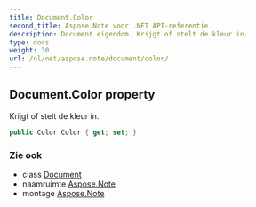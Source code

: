 ```yaml
---
title: Document.Color
second_title: Aspose.Note voor .NET API-referentie
description: Document eigendom. Krijgt of stelt de kleur in.
type: docs
weight: 30
url: /nl/net/aspose.note/document/color/
---
```

## Document.Color property

Krijgt of stelt de kleur in.

```csharp
public Color Color { get; set; }
```

### Zie ook

* class [Document](../)
* naamruimte [Aspose.Note](../../document/)
* montage [Aspose.Note](../../../)


